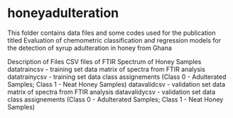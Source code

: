# honeyadulteration
This folder contains data files and some codes used for the publication titled 
Evaluation of chemometric classification and regression models for the detection of syrup adulteration in honey from Ghana

Description of Files
CSV files of FTIR Spectrum of Honey Samples 
datatraincsv - training set data matrix of spectra from FTIR analysis
datatrainycsv - training set data class assignements (Class 0 - Adulterated Samples; Class 1 - Neat Honey Samples)
datavalidcsv - validation set data matrix of spectra from FTIR analysis
datavalidycsv - validation set data class assignements (Class 0 - Adulterated Samples; Class 1 - Neat Honey Samples)
